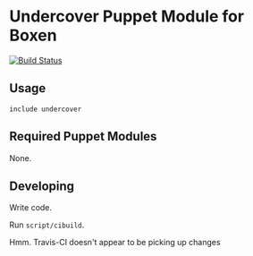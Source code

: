 # Undercover Puppet Module for Boxen
[![Build Status](https://travis-ci.org/boxen/puppet-undercover.png?branch=master)](https://travis-ci.org/boxen/puppet-undercover)

## Usage

```puppet
include undercover
```

## Required Puppet Modules

None.

## Developing

Write code.

Run `script/cibuild`.

Hmm. Travis-CI doesn't appear to be picking up changes
